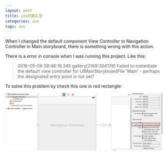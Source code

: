 ```yaml
---
layout: post
title: ios问题汇总
categories: ios
tags: ios
---
```

When I changed the default component View Controller to Navigation Controller in Main.storyboard, there is something wrong with this action.

There is a error in console when I was running this project. Like this:

> 2016-05-06 09:48:18.345 gallery[2168:304178] Failed to instantiate the default view controller for UIMainStoryboardFile 'Main' - perhaps the designated entry point is not set?
>

To solve this problem by check this one in red rectangle:

![img](../image/image2016050601.png)